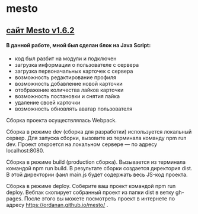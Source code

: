 # mesto 
## [сайт Mesto v1.6.2 ](https://ordanan.github.io/mesto/)

#### В данной работе, мной был сделан блок на Java Script:

- код был разбит на модули и подключен
- загрузка информации о пользователе с сервера
- загрузка первоначальных карточек с сервера
- возможность редактирование профиля
- возможность добавление новой карточки
- отображение количества лайков карточки
- возможность постановки и снятия лайка
- удаление своей карточки
- возможность обновлять аватар пользователя

Сборка проекта осуществлялась Webpack.

Сборка в режиме dev (сборка для разработки) используется локальный сервер. Для запуска сборки, вызовите из терминала команду npm run dev. Проект откроется на локальном сервере — по адресу localhost:8080.

Сборка в режиме build (production сборка). Вызывается из терминала командой npm run build. В результате сборки создается директория dist. В этой директории фаил main.js будет содержать весь JS-код проекта.

Сборка в режиме deploy. Соберите ваш проект командой npm run deploy. Вебпак скопирует собранный проект из папки dist в ветку gh-pages. После этого вы можете посмотреть проект в интернете по адресу https://ordanan.github.io/mesto/ .
